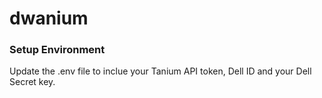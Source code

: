 # dwanium

### Setup Environment
Update the .env file to inclue your Tanium API token, Dell ID and your Dell Secret key.
